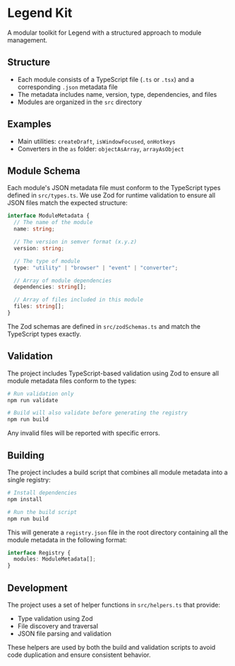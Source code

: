 # Legend Kit

A modular toolkit for Legend with a structured approach to module management.

## Structure

- Each module consists of a TypeScript file (`.ts` or `.tsx`) and a corresponding `.json` metadata file
- The metadata includes name, version, type, dependencies, and files
- Modules are organized in the `src` directory

## Examples

- Main utilities: `createDraft`, `isWindowFocused`, `onHotkeys`
- Converters in the `as` folder: `objectAsArray`, `arrayAsObject`

## Module Schema

Each module's JSON metadata file must conform to the TypeScript types defined in `src/types.ts`. We use Zod for runtime validation to ensure all JSON files match the expected structure:

```typescript
interface ModuleMetadata {
  // The name of the module
  name: string;

  // The version in semver format (x.y.z)
  version: string;

  // The type of module
  type: "utility" | "browser" | "event" | "converter";

  // Array of module dependencies
  dependencies: string[];

  // Array of files included in this module
  files: string[];
}
```

The Zod schemas are defined in `src/zodSchemas.ts` and match the TypeScript types exactly.

## Validation

The project includes TypeScript-based validation using Zod to ensure all module metadata files conform to the types:

```bash
# Run validation only
npm run validate

# Build will also validate before generating the registry
npm run build
```

Any invalid files will be reported with specific errors.

## Building

The project includes a build script that combines all module metadata into a single registry:

```bash
# Install dependencies
npm install

# Run the build script
npm run build
```

This will generate a `registry.json` file in the root directory containing all the module metadata in the following format:

```typescript
interface Registry {
  modules: ModuleMetadata[];
}
```

## Development

The project uses a set of helper functions in `src/helpers.ts` that provide:

- Type validation using Zod
- File discovery and traversal
- JSON file parsing and validation

These helpers are used by both the build and validation scripts to avoid code duplication and ensure consistent behavior.
